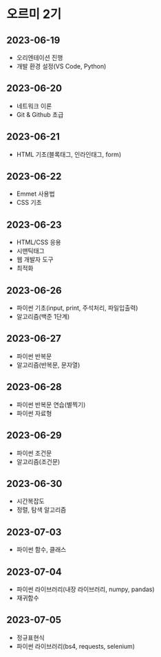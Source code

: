 # 오르미 2기
## 2023-06-19
- 오리엔테이션 진행
- 개발 환경 설정(VS Code, Python)

## 2023-06-20
- 네트워크 이론
- Git & Github 초급

## 2023-06-21
- HTML 기초(블록태그, 인라인태그, form)

## 2023-06-22
- Emmet 사용법
- CSS 기초

## 2023-06-23
- HTML/CSS 응용
- 시맨틱태그
- 웹 개발자 도구
- 최적화

## 2023-06-26
- 파이썬 기초(input, print, 주석처리, 파일입출력)
- 알고리즘(백준 1단계)

## 2023-06-27
- 파이썬 반복문
- 알고리즘(반복문, 문자열)

## 2023-06-28
- 파이썬 반복문 연습(별찍기)
- 파이썬 자료형

## 2023-06-29
- 파이썬 조건문
- 알고리즘(조건문)

## 2023-06-30
- 시간복잡도
- 정렬, 탐색 알고리즘

## 2023-07-03
- 파이썬 함수, 클래스

## 2023-07-04
- 파이썬 라이브러리(내장 라이브러리, numpy, pandas)
- 재귀함수

## 2023-07-05
- 정규표현식
- 파이썬 라이브러리(bs4, requests, selenium)